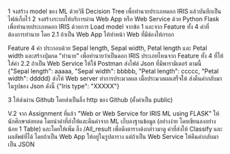 1 จงสร้าง model ของ ML ด้วยวิธี Decision Tree เพื่อทำนายประเภทดอก IRIS แล้วบันทึกเป็นไฟล์เก็บไว้
2 จงสร้างระบบให้บริการผ่าน Web App หรือ Web Service ด้วย Python Flask เพื่อทำนายประเภทดอก IRIS ด้วยการ Load model จากข้อ 1 และจาก Feature ทั้ง 4 ค่าที่ต้องการทำนาย โดย
      2.1 ถ้าเป็น Web App
                     ให้ทำหน้า Web ที่มีช่องให้กรอก

Feature    4 ค่า ประกอบด้วย Sepal length, Sepal width, Petal length และ Petal width  และสร้างปุ่มกด "ทำนาย" เพื่อทำนายว่าเป็นดอก IRIS ประเภทไหนจาก Feature ทั้ง 4 ที่ให้ใส่ค่า
      2.2 ถ้าเป็น Web Service
                     ให้ใช้ Postman ส่งไฟล์ Json ที่มีพารามิเตอร์ ตามนี้
                                 {"Sepal length": aaaaa, "Sepal width": bbbbb, "Petal length": ccccc, "Petal width": ddddd} ส่งให้ Web server ทำการประมวลผล เมื่อประมวลผลเสร็จให้ ส่งคืนค่ากลับมาในรูปของ Json ดังนี้
                                  {"Iris type": "XXXXX"}

3 ให้ส่งผ่าน Github โดยส่งเป็นลิ้ง http ของ Github (ตั้งค่าเป็น public)


V.2
จาก Assignment ที่แล้ว "Web or Web Service for IRIS ML using FLASK" ให้นักศึกษาต่อยอด โดยนำค่าที่ส่งให้และคืนค่าจาก ML เก็บลงฐานข้อมูล (อย่างง่าย โดยเขียนลงอย่างน้อย 1 Table) และโดยให้เพิ่ม ลิ้ง /All_result เพื่อดึงตารางด้งกล่าวมาดู ค่าที่ส่งให้ Classify และ ผลลัพธ์ที่ได้ โดยถ้าเป็น Web App ให้อยู่ในรูปตาราง แต่ถ้าเป็น Web Service ให้คืนค่ากลับมาเป็น JSON
